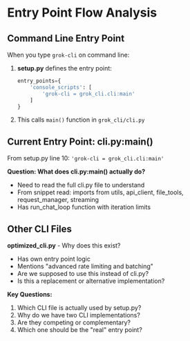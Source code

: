 # Entry Point Flow Analysis

## Command Line Entry Point

When you type `grok-cli` on command line:

1. **setup.py** defines the entry point:
   ```python
   entry_points={
       'console_scripts': [
           'grok-cli = grok_cli.cli:main'
       ]
   }
   ```

2. This calls `main()` function in `grok_cli/cli.py`

## Current Entry Point: cli.py:main()

From setup.py line 10: `'grok-cli = grok_cli.cli:main'`

**Question: What does cli.py:main() actually do?**
- Need to read the full cli.py file to understand
- From snippet read: imports from utils, api_client, file_tools, request_manager, streaming
- Has run_chat_loop function with iteration limits

## Other CLI Files

**optimized_cli.py** - Why does this exist?
- Has own entry point logic
- Mentions "advanced rate limiting and batching"
- Are we supposed to use this instead of cli.py?
- Is this a replacement or alternative implementation?

**Key Questions:**
1. Which CLI file is actually used by setup.py?
2. Why do we have two CLI implementations?
3. Are they competing or complementary?
4. Which one should be the "real" entry point?